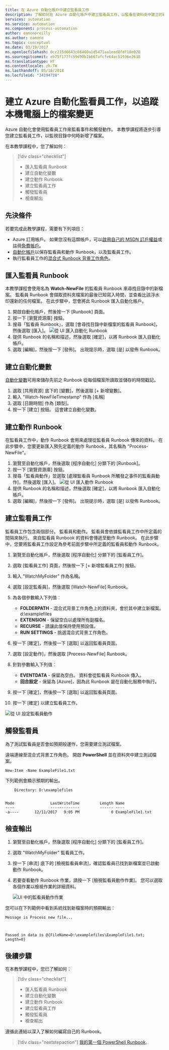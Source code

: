 ```yaml
---
title: 在 Azure 自動化帳戶中建立監看員工作
description: 了解如何在 Azure 自動化帳戶中建立監看員工作，以監看在資料夾中建立的新檔案。
services: automation
ms.service: automation
ms.component: process-automation
author: eamonoreilly
ms.author: eamono
ms.topic: conceptual
ms.date: 03/19/2017
ms.openlocfilehash: 0cc215d6643c86460a1d5471aa1eed8fdf18e028
ms.sourcegitcommit: eb75f177fc59d90b1b667afcfe64ac51936e2638
ms.translationtype: HT
ms.contentlocale: zh-TW
ms.lasthandoff: 05/16/2018
ms.locfileid: "34194728"
---
```

# <a name="create-an-azure-automation-watcher-tasks-to-track-file-changes-on-a-local-machine"></a>建立 Azure 自動化監看員工作，以追蹤本機電腦上的檔案變更

Azure 自動化會使用監看員工作來監看事件和觸發動作。 本教學課程將逐步引導您建立監看員工作，以監視目錄中何時新增了檔案。

在本教學課程中，您了解如何：

> [!div class="checklist"]
> * 匯入監看員 Runbook
> * 建立自動化變數
> * 建立動作 Runbook
> * 建立監看員工作
> * 觸發監看員
> * 檢查輸出

## <a name="prerequisites"></a>先決條件

若要完成此教學課程，需要有下列項目：

* Azure 訂用帳戶。 如果您沒有這類帳戶，可以[啟用自己的 MSDN 訂戶權益](https://azure.microsoft.com/pricing/member-offers/msdn-benefits-details/)或註冊[免費帳戶](https://azure.microsoft.com/free/?WT.mc_id=A261C142F)。
* [自動化帳戶](automation-offering-get-started.md)以保存監看員和動作 Runbook，以及監看員工作。
* 執行監看員工作的[混合式 Runbook 背景工作角色](automation-hybrid-runbook-worker.md)。

## <a name="import-a-watcher-runbook"></a>匯入監看員 Runbook

本教學課程會使用名為 **Watch-NewFile** 的監看員 Runbook 來尋找目錄中的新檔案。 監看員 Runbook 會擷取資料夾檔案的最後已知寫入時間，並查看比該浮水印還新的任何檔案。 在此步驟中，您會將此 Runbook 匯入自動化帳戶。

1. 開啟自動化帳戶，然後按一下 [Runbook] 頁面。
1. 按一下 [瀏覽資源庫] 按鈕。
1. 搜尋「監看員 Runbook」，選取 [會尋找目錄中新檔案的監看員 Runbook]，然後選取 [匯入]。
  ![從 UI 匯入自動化 Runbook](media/automation-watchers-tutorial/importsourcewatcher.png)
1. 提供 Runbook 的名稱和描述，然後選取 [確定]，以將 Runbook 匯入自動化帳戶。
1. 選取 [編輯]，然後按一下 [發佈]。 出現提示時，選取 [是] 以發佈 Runbook。

## <a name="create-an-automation-variable"></a>建立自動化變數

[自動化變數](automation-variables.md)可用來儲存先前之 Runbook 從每個檔案所讀取並儲存的時間戳記。 

1. 選取 [共用資源] 底下的 [變數]，然後選取 [+ 新增變數]。
1. 輸入 "Watch-NewFileTimestamp" 作為 [名稱]
1. 選取 [日期時間] 作為 [類型]。
1. 按一下 [建立] 按鈕。 這會建立自動化變數。

## <a name="create-an-action-runbook"></a>建立動作 Runbook

在監看員工作中，動作 Runbook 會用來處理從監看員 Runbook 傳來的資料。 在此步驟中，您要更新匯入預先定義的動作 Runbook，其名稱為 "Process-NewFile"。

1. 瀏覽至自動化帳戶，然後選取 [程序自動化] 分類下的 [Runbook]。
1. 按一下 [瀏覽資源庫] 按鈕。
1. 搜尋「監看員動作」並選取 [處理監看員 Runbook 所觸發之事件的監看員動作]，然後選取 [匯入]。
  ![從 UI 匯入動作 Runbook](media/automation-watchers-tutorial/importsourceaction.png)
1. 提供 Runbook 的名稱和描述，然後選取 [確定]，以將 Runbook 匯入自動化帳戶。
1. 選取 [編輯]，然後按一下 [發佈]。 出現提示時，選取 [是] 以發佈 Runbook。

## <a name="create-a-watcher-task"></a>建立監看員工作

監看員工作包含兩個部分。 監看員和動作。 監看員會依據監看員工作中所定義的間隔來執行。 來自監看員 Runbook 的資料會傳遞至動作 Runbook。 在此步驟中，您要將監看員工作設定為參考前面步驟中所定義的監看員和動作 Runbook。

1. 瀏覽至自動化帳戶，然後選取 [程序自動化] 分類下的 [監看員工作]。
1. 選取 [監看員工作] 頁面，然後按一下 [+ 新增監看員工作] 按鈕。
1. 輸入 "WatchMyFolder" 作為名稱。

1. 選取 [設定監看員]，然後選取 [Watch-NewFile] Runbook。

1. 為各個參數輸入下列值︰

   * **FOLDERPATH** - 混合式背景工作角色上的資料夾，會於其中建立新檔案。 d:\examplefiles
   * **EXTENSION** - 保留空白以處理所有副檔名。
   * **RECURSE** - 請讓此值保持使用預設值。
   * **RUN SETTINGS** - 挑選混合式背景工作角色。

1. 按一下 [確定]，然後按一下 [選取] 以返回監看員頁面。
1. 選取 [設定動作]，然後選取 [Process-NewFile] Runbook。
1. 針對參數輸入下列值︰

   *    **EVENTDATA** - 保留為空白。 資料會從監看員 Runbook 傳入。  
   *    **回合設定** - 保留為 [Azure]，因為此 Runbook 是在自動化服務中執行。

1. 按一下 [確定]，然後按一下 [選取] 以返回監看員頁面。
1. 按一下 [確定] 以建立監看員工作。

![從 UI 設定監看員動作](media/automation-watchers-tutorial/watchertaskcreation.png)

## <a name="trigger-a-watcher"></a>觸發監看員

為了測試監看員是否會如預期般運作，您需要建立測試檔案。

遠端連線至混合式背景工作角色。 開啟 **PowerShell** 並在資料夾中建立測試檔案。
  
   ```PowerShell-interactive
   New-Item -Name ExampleFile1.txt
   ```

下列範例會顯示預期的輸出。

```
    Directory: D:\examplefiles


Mode                LastWriteTime         Length Name
----                -------------         ------ ----
-a----       12/11/2017   9:05 PM              0 ExampleFile1.txt
```

## <a name="inspect-the-output"></a>檢查輸出

1. 瀏覽至自動化帳戶，然後選取 [程序自動化] 分類下的 [監看員工作]。
1. 選取 "WatchMyFolder" 監看員工作。
1. 按一下 [串流] 底下的 [檢視監看員串流]，確認監看員已找到新檔案並已啟動動作 Runbook。
1. 若要查看動作 Runbook 作業，請按一下 [檢視監看員動作作業]。 您可以選取各個作業以檢視作業的詳細資料。

   ![UI 中的監看員動作作業](media/automation-watchers-tutorial/WatcherActionJobs.png)

您可以在下列範例中看到系統找到新檔案時的預期輸出：

```
Message is Process new file...



Passed in data is @{FileName=D:\examplefiles\ExampleFile1.txt; Length=0}
```

## <a name="next-steps"></a>後續步驟

在本教學課程中，您已了解如何：

> [!div class="checklist"]
> * 匯入監看員 Runbook
> * 建立自動化變數
> * 建立動作 Runbook
> * 建立監看員工作
> * 觸發監看員
> * 檢查輸出

遵循此連結以深入了解如何編寫自己的 Runbook。

> [!div class="nextstepaction"]
> [我的第一個 PowerShell Runbook](automation-first-runbook-textual-powershell.md)。
